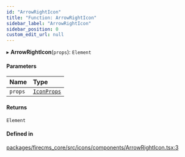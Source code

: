 ```yaml
---
id: "ArrowRightIcon"
title: "Function: ArrowRightIcon"
sidebar_label: "ArrowRightIcon"
sidebar_position: 0
custom_edit_url: null
---
```


▸ **ArrowRightIcon**(`props`): `Element`

#### Parameters

| Name | Type |
| :------ | :------ |
| `props` | [`IconProps`](../types/IconProps.md) |

#### Returns

`Element`

#### Defined in

[packages/firecms_core/src/icons/components/ArrowRightIcon.tsx:3](https://github.com/FireCMSco/firecms/blob/d45f3739/packages/firecms_core/src/icons/components/ArrowRightIcon.tsx#L3)
